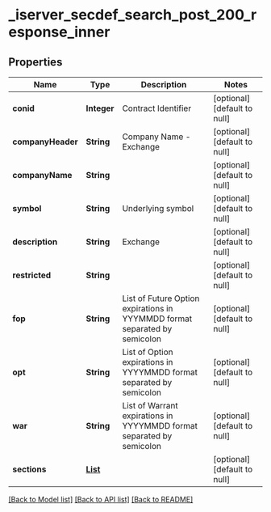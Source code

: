 # _iserver_secdef_search_post_200_response_inner
## Properties

| Name | Type | Description | Notes |
|------------ | ------------- | ------------- | -------------|
| **conid** | **Integer** | Contract Identifier | [optional] [default to null] |
| **companyHeader** | **String** | Company Name - Exchange | [optional] [default to null] |
| **companyName** | **String** |  | [optional] [default to null] |
| **symbol** | **String** | Underlying symbol | [optional] [default to null] |
| **description** | **String** | Exchange | [optional] [default to null] |
| **restricted** | **String** |  | [optional] [default to null] |
| **fop** | **String** | List of Future Option expirations in YYYMMDD format separated by semicolon | [optional] [default to null] |
| **opt** | **String** | List of Option expirations in YYYYMMDD format separated by semicolon | [optional] [default to null] |
| **war** | **String** | List of Warrant expirations in YYYYMMDD format separated by semicolon | [optional] [default to null] |
| **sections** | [**List**](_iserver_secdef_search_post_200_response_inner_sections_inner.md) |  | [optional] [default to null] |

[[Back to Model list]](../README.md#documentation-for-models) [[Back to API list]](../README.md#documentation-for-api-endpoints) [[Back to README]](../README.md)

